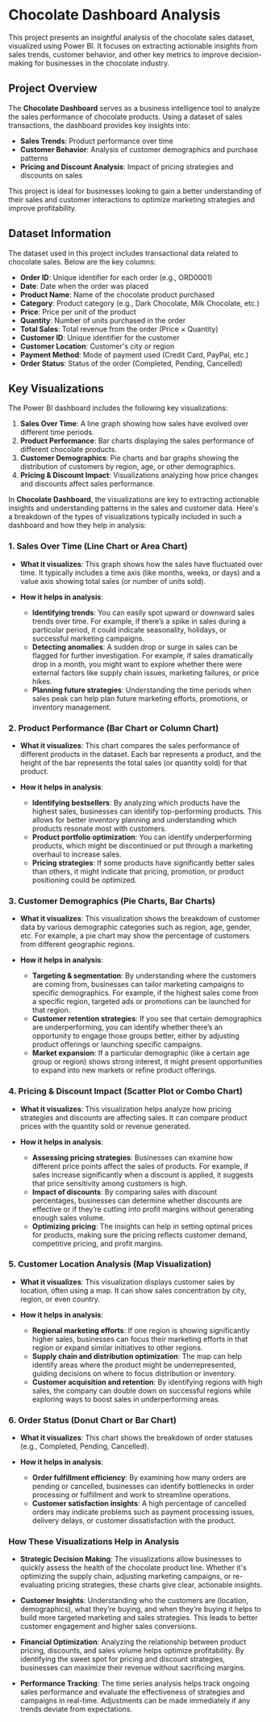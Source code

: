 # **Chocolate Dashboard Analysis**

This project presents an insightful analysis of the chocolate sales dataset, visualized using Power BI. It focuses on extracting actionable insights from sales trends, customer behavior, and other key metrics to improve decision-making for businesses in the chocolate industry.

## **Project Overview**

The **Chocolate Dashboard** serves as a business intelligence tool to analyze the sales performance of chocolate products. Using a dataset of sales transactions, the dashboard provides key insights into:

* **Sales Trends**: Product performance over time
* **Customer Behavior**: Analysis of customer demographics and purchase patterns
* **Pricing and Discount Analysis**: Impact of pricing strategies and discounts on sales

This project is ideal for businesses looking to gain a better understanding of their sales and customer interactions to optimize marketing strategies and improve profitability.

## **Dataset Information**

The dataset used in this project includes transactional data related to chocolate sales. Below are the key columns:

* **Order ID**: Unique identifier for each order (e.g., ORD0001)
* **Date**: Date when the order was placed
* **Product Name**: Name of the chocolate product purchased
* **Category**: Product category (e.g., Dark Chocolate, Milk Chocolate, etc.)
* **Price**: Price per unit of the product
* **Quantity**: Number of units purchased in the order
* **Total Sales**: Total revenue from the order (Price × Quantity)
* **Customer ID**: Unique identifier for the customer
* **Customer Location**: Customer's city or region
* **Payment Method**: Mode of payment used (Credit Card, PayPal, etc.)
* **Order Status**: Status of the order (Completed, Pending, Cancelled)

## **Key Visualizations**

The Power BI dashboard includes the following key visualizations:

1. **Sales Over Time**: A line graph showing how sales have evolved over different time periods.
2. **Product Performance**: Bar charts displaying the sales performance of different chocolate products.
3. **Customer Demographics**: Pie charts and bar graphs showing the distribution of customers by region, age, or other demographics.
4. **Pricing & Discount Impact**: Visualizations analyzing how price changes and discounts affect sales performance.

In **Chocolate Dashboard**, the visualizations are key to extracting actionable insights and understanding patterns in the sales and customer data. Here's a breakdown of the types of visualizations typically included in such a dashboard and how they help in analysis:

### 1. **Sales Over Time (Line Chart or Area Chart)**

* **What it visualizes**: This graph shows how the sales have fluctuated over time. It typically includes a time axis (like months, weeks, or days) and a value axis showing total sales (or number of units sold).
* **How it helps in analysis**:

  * **Identifying trends**: You can easily spot upward or downward sales trends over time. For example, if there’s a spike in sales during a particular period, it could indicate seasonality, holidays, or successful marketing campaigns.
  * **Detecting anomalies**: A sudden drop or surge in sales can be flagged for further investigation. For example, if sales dramatically drop in a month, you might want to explore whether there were external factors like supply chain issues, marketing failures, or price hikes.
  * **Planning future strategies**: Understanding the time periods when sales peak can help plan future marketing efforts, promotions, or inventory management.

### 2. **Product Performance (Bar Chart or Column Chart)**

* **What it visualizes**: This chart compares the sales performance of different products in the dataset. Each bar represents a product, and the height of the bar represents the total sales (or quantity sold) for that product.
* **How it helps in analysis**:

  * **Identifying bestsellers**: By analyzing which products have the highest sales, businesses can identify top-performing products. This allows for better inventory planning and understanding which products resonate most with customers.
  * **Product portfolio optimization**: You can identify underperforming products, which might be discontinued or put through a marketing overhaul to increase sales.
  * **Pricing strategies**: If some products have significantly better sales than others, it might indicate that pricing, promotion, or product positioning could be optimized.

### 3. **Customer Demographics (Pie Charts, Bar Charts)**

* **What it visualizes**: This visualization shows the breakdown of customer data by various demographic categories such as region, age, gender, etc. For example, a pie chart may show the percentage of customers from different geographic regions.
* **How it helps in analysis**:

  * **Targeting & segmentation**: By understanding where the customers are coming from, businesses can tailor marketing campaigns to specific demographics. For example, if the highest sales come from a specific region, targeted ads or promotions can be launched for that region.
  * **Customer retention strategies**: If you see that certain demographics are underperforming, you can identify whether there’s an opportunity to engage those groups better, either by adjusting product offerings or launching specific campaigns.
  * **Market expansion**: If a particular demographic (like a certain age group or region) shows strong interest, it might present opportunities to expand into new markets or refine product offerings.

### 4. **Pricing & Discount Impact (Scatter Plot or Combo Chart)**

* **What it visualizes**: This visualization helps analyze how pricing strategies and discounts are affecting sales. It can compare product prices with the quantity sold or revenue generated.
* **How it helps in analysis**:

  * **Assessing pricing strategies**: Businesses can examine how different price points affect the sales of products. For example, if sales increase significantly when a discount is applied, it suggests that price sensitivity among customers is high.
  * **Impact of discounts**: By comparing sales with discount percentages, businesses can determine whether discounts are effective or if they’re cutting into profit margins without generating enough sales volume.
  * **Optimizing pricing**: The insights can help in setting optimal prices for products, making sure the pricing reflects customer demand, competitive pricing, and profit margins.

### 5. **Customer Location Analysis (Map Visualization)**

* **What it visualizes**: This visualization displays customer sales by location, often using a map. It can show sales concentration by city, region, or even country.
* **How it helps in analysis**:

  * **Regional marketing efforts**: If one region is showing significantly higher sales, businesses can focus their marketing efforts in that region or expand similar initiatives to other regions.
  * **Supply chain and distribution optimization**: The map can help identify areas where the product might be underrepresented, guiding decisions on where to focus distribution or inventory.
  * **Customer acquisition and retention**: By identifying regions with high sales, the company can double down on successful regions while exploring ways to boost sales in underperforming areas.

### 6. **Order Status (Donut Chart or Bar Chart)**

* **What it visualizes**: This chart shows the breakdown of order statuses (e.g., Completed, Pending, Cancelled).
* **How it helps in analysis**:

  * **Order fulfillment efficiency**: By examining how many orders are pending or cancelled, businesses can identify bottlenecks in order processing or fulfillment and work to streamline operations.
  * **Customer satisfaction insights**: A high percentage of cancelled orders may indicate problems such as payment processing issues, delivery delays, or customer dissatisfaction with the product.

### **How These Visualizations Help in Analysis**

* **Strategic Decision Making**: The visualizations allow businesses to quickly assess the health of the chocolate product line. Whether it's optimizing the supply chain, adjusting marketing campaigns, or re-evaluating pricing strategies, these charts give clear, actionable insights.

* **Customer Insights**: Understanding who the customers are (location, demographics), what they’re buying, and when they’re buying it helps to build more targeted marketing and sales strategies. This leads to better customer engagement and higher sales conversions.

* **Financial Optimization**: Analyzing the relationship between product pricing, discounts, and sales volume helps optimize profitability. By identifying the sweet spot for pricing and discount strategies, businesses can maximize their revenue without sacrificing margins.

* **Performance Tracking**: The time series analysis helps track ongoing sales performance and evaluate the effectiveness of strategies and campaigns in real-time. Adjustments can be made immediately if any trends deviate from expectations.



